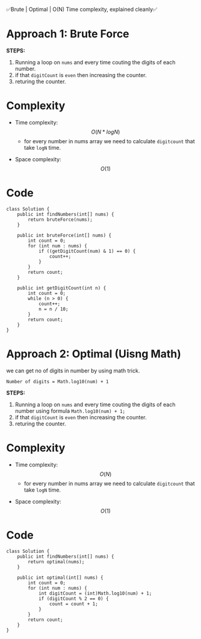 ✅Brute | Optimal | O(N) Time complexity, explained cleanly✅

# Approach 1: Brute Force
**STEPS:**

1. Running a loop on ```nums``` and every time couting the digits of each number.
2. if that ```digitCount``` is ```even``` then increasing the counter.
3. returing the counter.
# Complexity
- Time complexity: $$O(N * logN)$$
    - for every number in nums array we need to calculate ```digitcount``` that take ```logN``` time.
<!-- Add your time complexity here, e.g. $$O(n)$$ -->

- Space complexity: $$O(1)$$
<!-- Add your space complexity here, e.g. $$O(n)$$ -->

# Code
```
class Solution {
    public int findNumbers(int[] nums) {
        return bruteForce(nums);
    }

    public int bruteForce(int[] nums) {
        int count = 0;
        for (int num : nums) {
            if ((getDigitCount(num) & 1) == 0) {
                count++;
            }
        }
        return count;
    }

    public int getDigitCount(int n) {
        int count = 0;
        while (n > 0) {
            count++;
            n = n / 10;
        }
        return count;
    }
}
```

# Approach 2: Optimal (Uisng Math)
we can get no of digits in number by using math trick.

    Number of digits = Math.log10(num) + 1
**STEPS:**

1. Running a loop on ```nums``` and every time couting the digits of each number using formula ```Math.log10(num) + 1;```
2. if that ```digitCount``` is ```even``` then increasing the counter.
3. returing the counter.
# Complexity
- Time complexity: $$O(N)$$
    - for every number in nums array we need to calculate ```digitcount``` that take ```logN``` time.
<!-- Add your time complexity here, e.g. $$O(n)$$ -->

- Space complexity: $$O(1)$$
<!-- Add your space complexity here, e.g. $$O(n)$$ -->

# Code
```
class Solution {
    public int findNumbers(int[] nums) {
        return optimal(nums);
    }

    public int optimal(int[] nums) {
        int count = 0;
        for (int num : nums) {
            int digitCount = (int)Math.log10(num) + 1;
            if (digitCount % 2 == 0) {
                count = count + 1;
            }
        }
        return count;
    }
}
```